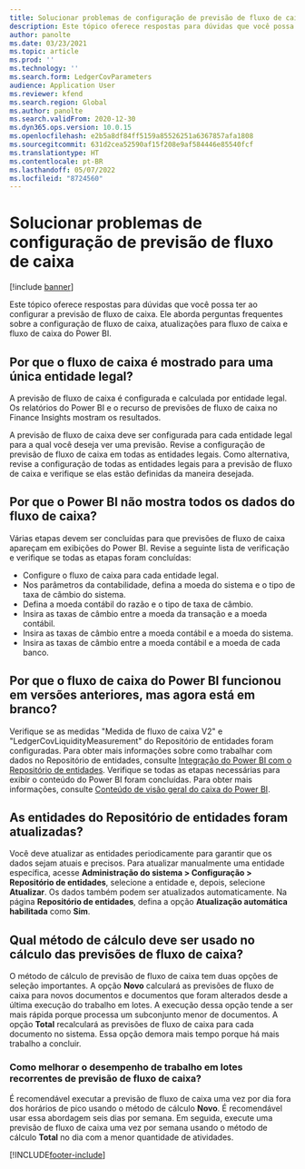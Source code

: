 ```yaml
---
title: Solucionar problemas de configuração de previsão de fluxo de caixa
description: Este tópico oferece respostas para dúvidas que você possa ter ao configurar a previsão de fluxo de caixa. Ele aborda perguntas frequentes sobre a configuração de fluxo de caixa, atualizações para fluxo de caixa e fluxo de caixa do Power BI.
author: panolte
ms.date: 03/23/2021
ms.topic: article
ms.prod: ''
ms.technology: ''
ms.search.form: LedgerCovParameters
audience: Application User
ms.reviewer: kfend
ms.search.region: Global
ms.author: panolte
ms.search.validFrom: 2020-12-30
ms.dyn365.ops.version: 10.0.15
ms.openlocfilehash: e2b5a8df84ff5159a85526251a6367857afa1808
ms.sourcegitcommit: 631d2cea52590af15f208e9af584446e85540fcf
ms.translationtype: HT
ms.contentlocale: pt-BR
ms.lasthandoff: 05/07/2022
ms.locfileid: "8724560"
---
```

# <a name="troubleshoot-cash-flow-forecasting-setup"></a>Solucionar problemas de configuração de previsão de fluxo de caixa

[!include [banner](../includes/banner.md)]

Este tópico oferece respostas para dúvidas que você possa ter ao configurar a previsão de fluxo de caixa. Ele aborda perguntas frequentes sobre a configuração de fluxo de caixa, atualizações para fluxo de caixa e fluxo de caixa do Power BI.

## <a name="why-is-cash-flow-shown-for-only-one-legal-entity"></a>Por que o fluxo de caixa é mostrado para uma única entidade legal?

A previsão de fluxo de caixa é configurada e calculada por entidade legal. Os relatórios do Power BI e o recurso de previsões de fluxo de caixa no Finance Insights mostram os resultados.

A previsão de fluxo de caixa deve ser configurada para cada entidade legal para a qual você deseja ver uma previsão. Revise a configuração de previsão de fluxo de caixa em todas as entidades legais. Como alternativa, revise a configuração de todas as entidades legais para a previsão de fluxo de caixa e verifique se elas estão definidas da maneira desejada.

## <a name="why-doesnt-power-bi-show-all-the-cash-flow-data"></a>Por que o Power BI não mostra todos os dados do fluxo de caixa?

Várias etapas devem ser concluídas para que previsões de fluxo de caixa apareçam em exibições do Power BI. Revise a seguinte lista de verificação e verifique se todas as etapas foram concluídas:

- Configure o fluxo de caixa para cada entidade legal.
- Nos parâmetros da contabilidade, defina a moeda do sistema e o tipo de taxa de câmbio do sistema.
- Defina a moeda contábil do razão e o tipo de taxa de câmbio.
- Insira as taxas de câmbio entre a moeda da transação e a moeda contábil.
- Insira as taxas de câmbio entre a moeda contábil e a moeda do sistema.
- Insira as taxas de câmbio entre a moeda contábil e a moeda de cada banco.

## <a name="why-did-cash-flow-power-bi-work-in-previous-versions-but-is-now-blank"></a>Por que o fluxo de caixa do Power BI funcionou em versões anteriores, mas agora está em branco?

Verifique se as medidas "Medida de fluxo de caixa V2" e "LedgerCovLiquidityMeasurement" do Repositório de entidades foram configuradas. Para obter mais informações sobre como trabalhar com dados no Repositório de entidades, consulte [Integração do Power BI com o Repositório de entidades](../../fin-ops-core/dev-itpro/analytics/power-bi-integration-entity-store.md). Verifique se todas as etapas necessárias para exibir o conteúdo do Power BI foram concluídas. Para obter mais informações, consulte [Conteúdo de visão geral do caixa do Power BI](Cash-Overview-Power-BI-content.md).

## <a name="have-the-entity-store-entities-been-refreshed"></a>As entidades do Repositório de entidades foram atualizadas?

Você deve atualizar as entidades periodicamente para garantir que os dados sejam atuais e precisos. Para atualizar manualmente uma entidade específica, acesse **Administração do sistema \> Configuração \> Repositório de entidades**, selecione a entidade e, depois, selecione **Atualizar**. Os dados também podem ser atualizados automaticamente. Na página **Repositório de entidades**, defina a opção **Atualização automática habilitada** como **Sim**.

## <a name="which-calculation-method-should-be-used-when-calculating-cash-flow-forecasts"></a>Qual método de cálculo deve ser usado no cálculo das previsões de fluxo de caixa?

O método de cálculo de previsão de fluxo de caixa tem duas opções de seleção importantes. A opção **Novo** calculará as previsões de fluxo de caixa para novos documentos e documentos que foram alterados desde a última execução do trabalho em lotes. A execução dessa opção tende a ser mais rápida porque processa um subconjunto menor de documentos. A opção **Total** recalculará as previsões de fluxo de caixa para cada documento no sistema. Essa opção demora mais tempo porque há mais trabalho a concluir.

### <a name="how-do-i-improve-the-performance-of-the-cash-flow-forecasting-recurring-batch-job"></a>Como melhorar o desempenho de trabalho em lotes recorrentes de previsão de fluxo de caixa?

É recomendável executar a previsão de fluxo de caixa uma vez por dia fora dos horários de pico usando o método de cálculo **Novo**. É recomendável usar essa abordagem seis dias por semana. Em seguida, execute uma previsão de fluxo de caixa uma vez por semana usando o método de cálculo **Total** no dia com a menor quantidade de atividades.

[!INCLUDE[footer-include](../../includes/footer-banner.md)]


